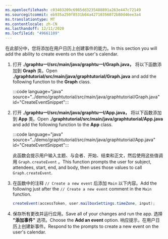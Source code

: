 ```yaml
---
ms.openlocfilehash: c03403209c6985dd3235488891a263e447c72149
ms.sourcegitcommit: eb935a250f8531b04a42710356072b80d46ee3a4
ms.translationtype: MT
ms.contentlocale: zh-CN
ms.lasthandoff: 12/11/2020
ms.locfileid: "49661109"
---
```

<!-- markdownlint-disable MD002 MD041 -->

<span data-ttu-id="013fd-101">在此部分中，您将添加在用户日历上创建事件的能力。</span><span class="sxs-lookup"><span data-stu-id="013fd-101">In this section you will add the ability to create events on the user's calendar.</span></span>

1. <span data-ttu-id="013fd-102">打开 **./graphtu一l/src/main/java/graphtu一l/Graph.java，** 将以下函数添加到 **Graph** 类。</span><span class="sxs-lookup"><span data-stu-id="013fd-102">Open **./graphtutorial/src/main/java/graphtutorial/Graph.java** and add the following function to the **Graph** class.</span></span>

    :::code language="java" source="../demo/graphtutorial/src/main/java/graphtutorial/Graph.java" id="CreateEventSnippet":::

1. <span data-ttu-id="013fd-103">打开 **./graphtu一l/src/main/java/graphtu一l/App.java，** 将以下函数添加到 **App** 类。</span><span class="sxs-lookup"><span data-stu-id="013fd-103">Open **./graphtutorial/src/main/java/graphtutorial/App.java** and add the following function to the **App** class.</span></span>

    :::code language="java" source="../demo/graphtutorial/src/main/java/graphtutorial/App.java" id="CreateEventSnippet":::

    <span data-ttu-id="013fd-104">此函数会提示用户输入主题、与会者、开始、结束和正文，然后使用这些值调用 `Graph.createEvent` 。</span><span class="sxs-lookup"><span data-stu-id="013fd-104">This function prompts the user for subject, attendees, start, end, and body, then uses those values to call `Graph.createEvent`.</span></span>

1. <span data-ttu-id="013fd-105">在函数中的注释 `// Create a new event` 后添加 `Main` 以下内容。</span><span class="sxs-lookup"><span data-stu-id="013fd-105">Add the following just after the `// Create a new event` comment in the `Main` function.</span></span>

    ```java
    createEvent(accessToken, user.mailboxSettings.timeZone, input);
    ```

1. <span data-ttu-id="013fd-106">保存所有更改并运行应用。</span><span class="sxs-lookup"><span data-stu-id="013fd-106">Save all of your changes and run the app.</span></span> <span data-ttu-id="013fd-107">选择 **"添加事件"** 选项。</span><span class="sxs-lookup"><span data-stu-id="013fd-107">Choose the **Add an event** option.</span></span> <span data-ttu-id="013fd-108">响应提示，在用户日历上创建新事件。</span><span class="sxs-lookup"><span data-stu-id="013fd-108">Respond to the prompts to create a new event on the user's calendar.</span></span>
